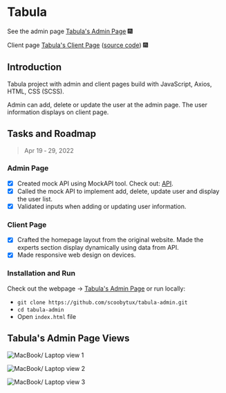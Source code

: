 # Tabula

See the admin page [Tabula's Admin Page](https://scoobytux-tabula-admin.vercel.app/ "Tabula's Admin Page") 🎆

Client page [Tabula's Client Page](https://scoobytux-tabula.vercel.app/ "Tabula's Client Page") ([source code](https://github.com/scoobytux/tabula "Tabula's Client Page Source Code")) 🎆

## Introduction

Tabula project with admin and client pages build with JavaScript, Axios, HTML, CSS (SCSS).

Admin can add, delete or update the user at the admin page. The user information displays on client page.

## Tasks and Roadmap

> Apr 19 ‑ 29, 2022

### Admin Page

- [x] Created mock API using MockAPI tool. Check out: [API](https://625bc0d1398f3bc782ae7e06.mockapi.io/api/users "API").
- [x] Called the mock API to implement add, delete, update user and display the user list.
- [x] Validated inputs when adding or updating user information.

### Client Page

- [x] Crafted the homepage layout from the original website. Made the experts section display dynamically using data from API.
- [x] Made responsive web design on devices.

<!-- ## Project Structure

```
$PROJECT_ROOT
│   # Resource files
├── assets
│   │   # Image files
│   ├── images
│   │   # JavaScript files
│   ├── js
│   │   # Scss files
│   ├── scss
│   │   # CSS files
│   └── styles
│   # Screenshots of the project
├── screenshots
│   # Page content
└── index.html
``` -->

### Installation and Run

Check out the webpage -> [Tabula's Admin Page](https://scoobytux-tabula-admin.vercel.app/ "Tabula's Admin Page") or run locally:

- `git clone https://github.com/scoobytux/tabula-admin.git`
- `cd tabula-admin`
- Open `index.html` file

## Tabula's Admin Page Views

![MacBook/ Laptop view 1](screenshots/laptop_view_1.png)

![MacBook/ Laptop view 2](screenshots/laptop_view_2.png)

![MacBook/ Laptop view 3](screenshots/laptop_view_3.png)
